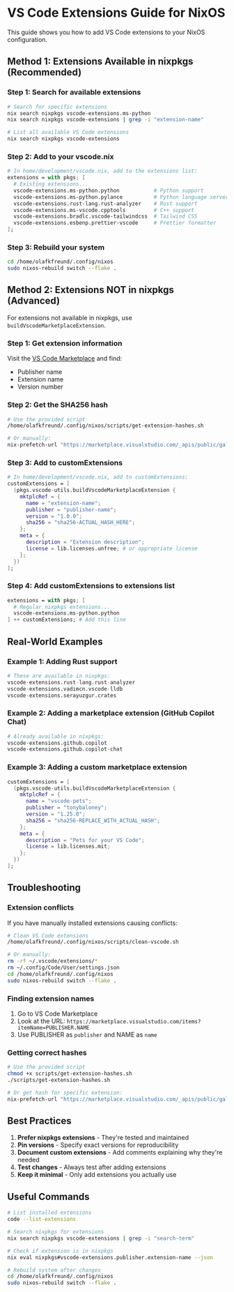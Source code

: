 # VS Code Extensions Guide for NixOS

This guide shows you how to add VS Code extensions to your NixOS configuration.

## Method 1: Extensions Available in nixpkgs (Recommended)

### Step 1: Search for available extensions
```bash
# Search for specific extensions
nix search nixpkgs vscode-extensions.ms-python
nix search nixpkgs vscode-extensions | grep -i "extension-name"

# List all available VS Code extensions
nix search nixpkgs vscode-extensions
```

### Step 2: Add to your vscode.nix
```nix
# In home/development/vscode.nix, add to the extensions list:
extensions = with pkgs; [
  # Existing extensions...
  vscode-extensions.ms-python.python           # Python support
  vscode-extensions.ms-python.pylance          # Python language server
  vscode-extensions.rust-lang.rust-analyzer    # Rust support
  vscode-extensions.ms-vscode.cpptools         # C++ support
  vscode-extensions.bradlc.vscode-tailwindcss  # Tailwind CSS
  vscode-extensions.esbenp.prettier-vscode     # Prettier formatter
];
```

### Step 3: Rebuild your system
```bash
cd /home/olafkfreund/.config/nixos
sudo nixos-rebuild switch --flake .
```

## Method 2: Extensions NOT in nixpkgs (Advanced)

For extensions not available in nixpkgs, use `buildVscodeMarketplaceExtension`.

### Step 1: Get extension information
Visit the [VS Code Marketplace](https://marketplace.visualstudio.com/vscode) and find:
- Publisher name
- Extension name
- Version number

### Step 2: Get the SHA256 hash
```bash
# Use the provided script
/home/olafkfreund/.config/nixos/scripts/get-extension-hashes.sh

# Or manually:
nix-prefetch-url "https://marketplace.visualstudio.com/_apis/public/gallery/publishers/PUBLISHER/vsextensions/NAME/VERSION/vspackage"
```

### Step 3: Add to customExtensions
```nix
# In home/development/vscode.nix, add to customExtensions:
customExtensions = [
  (pkgs.vscode-utils.buildVscodeMarketplaceExtension {
    mktplcRef = {
      name = "extension-name";
      publisher = "publisher-name";
      version = "1.0.0";
      sha256 = "sha256-ACTUAL_HASH_HERE";
    };
    meta = {
      description = "Extension description";
      license = lib.licenses.unfree; # or appropriate license
    };
  })
];
```

### Step 4: Add customExtensions to extensions list
```nix
extensions = with pkgs; [
  # Regular nixpkgs extensions...
  vscode-extensions.ms-python.python
] ++ customExtensions; # Add this line
```

## Real-World Examples

### Example 1: Adding Rust support
```nix
# These are available in nixpkgs:
vscode-extensions.rust-lang.rust-analyzer
vscode-extensions.vadimcn.vscode-lldb
vscode-extensions.serayuzgur.crates
```

### Example 2: Adding a marketplace extension (GitHub Copilot Chat)
```nix
# Already available in nixpkgs:
vscode-extensions.github.copilot
vscode-extensions.github.copilot-chat
```

### Example 3: Adding a custom marketplace extension
```nix
customExtensions = [
  (pkgs.vscode-utils.buildVscodeMarketplaceExtension {
    mktplcRef = {
      name = "vscode-pets";
      publisher = "tonybaloney";
      version = "1.25.0";
      sha256 = "sha256-REPLACE_WITH_ACTUAL_HASH";
    };
    meta = {
      description = "Pets for your VS Code";
      license = lib.licenses.mit;
    };
  })
];
```

## Troubleshooting

### Extension conflicts
If you have manually installed extensions causing conflicts:
```bash
# Clean VS Code extensions
/home/olafkfreund/.config/nixos/scripts/clean-vscode.sh

# Or manually:
rm -rf ~/.vscode/extensions/*
rm ~/.config/Code/User/settings.json
cd /home/olafkfreund/.config/nixos
sudo nixos-rebuild switch --flake .
```

### Finding extension names
1. Go to VS Code Marketplace
2. Look at the URL: `https://marketplace.visualstudio.com/items?itemName=PUBLISHER.NAME`
3. Use PUBLISHER as `publisher` and NAME as `name`

### Getting correct hashes
```bash
# Use the provided script
chmod +x scripts/get-extension-hashes.sh
./scripts/get-extension-hashes.sh

# Or get hash for specific extension:
nix-prefetch-url "https://marketplace.visualstudio.com/_apis/public/gallery/publishers/tonybaloney/vsextensions/vscode-pets/1.25.0/vspackage"
```

## Best Practices

1. **Prefer nixpkgs extensions** - They're tested and maintained
2. **Pin versions** - Specify exact versions for reproducibility
3. **Document custom extensions** - Add comments explaining why they're needed
4. **Test changes** - Always test after adding extensions
5. **Keep it minimal** - Only add extensions you actually use

## Useful Commands

```bash
# List installed extensions
code --list-extensions

# Search nixpkgs for extensions
nix search nixpkgs vscode-extensions | grep -i "search-term"

# Check if extension is in nixpkgs
nix eval nixpkgs#vscode-extensions.publisher.extension-name --json

# Rebuild system after changes
cd /home/olafkfreund/.config/nixos
sudo nixos-rebuild switch --flake .
```
